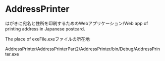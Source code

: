 # AddressPrinter
はがきに宛名と住所を印刷するためのWebアプリケーション/Web app of printing address in Japanese postcard.


The place of exeFile.exeファイルの所在地

AddressPrinter/AddressPrinterPart2/AddressPrinter/bin/Debug/AddressPrinter.exe
